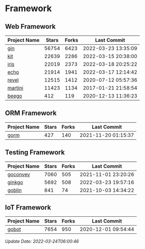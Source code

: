 # Framework

## Web Framework
| Project Name | Stars | Forks | Last Commit |
| ------------ | ----- | ----- | ----------- |
| [gin](https://github.com/gin-gonic/gin) | 56754 | 6423 | 2022-03-23 13:35:09 |
| [kit](https://github.com/go-kit/kit) | 22639 | 2286 | 2022-03-15 20:38:00 |
| [iris](https://github.com/kataras/iris) | 22019 | 2373 | 2022-03-18 20:25:22 |
| [echo](https://github.com/labstack/echo) | 21914 | 1941 | 2022-03-17 12:14:42 |
| [revel](https://github.com/revel/revel) | 12515 | 1412 | 2020-07-12 05:57:36 |
| [martini](https://github.com/go-martini/martini) | 11423 | 1134 | 2017-01-21 21:58:54 |
| [beego](https://github.com/astaxie/beego) | 412 | 119 | 2020-12-13 11:36:23 |

## ORM Framework
| Project Name | Stars | Forks | Last Commit |
| ------------ | ----- | ----- | ----------- |
| [gorm](https://github.com/jinzhu/gorm) | 427 | 140 | 2021-11-20 01:15:37 |

## Testing Framework
| Project Name | Stars | Forks | Last Commit |
| ------------ | ----- | ----- | ----------- |
| [goconvey](https://github.com/smartystreets/goconvey) | 7060 | 505 | 2021-11-01 23:20:26 |
| [ginkgo](https://github.com/onsi/ginkgo) | 5692 | 508 | 2022-03-23 19:57:16 |
| [goblin](https://github.com/franela/goblin) | 841 | 74 | 2021-10-03 14:34:22 |

## IoT Framework
| Project Name | Stars | Forks | Last Commit |
| ------------ | ----- | ----- | ----------- |
| [gobot](https://github.com/hybridgroup/gobot) | 7654 | 950 | 2020-12-01 09:54:44 |

*Update Date: 2022-03-24T06:00:46*